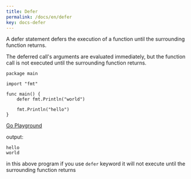 ```yaml
---
title: Defer
permalink: /docs/en/defer
key: docs-defer
---
```



A defer statement defers the execution of a function until the surrounding function returns.

The deferred call's arguments are evaluated immediately, but the function call is not executed until the surrounding function returns.


```
package main

import "fmt"

func main() {
	defer fmt.Println("world")

	fmt.Println("hello")
}
```
[Go Playground](https://play.golang.org/p/GBzCn3hH39K)

output:

```
hello 
world 

```

in this above program if you use ``` defer ``` keyword it will not execute until the surrounding function returns 


